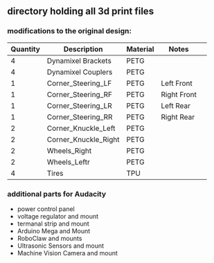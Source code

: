 ## directory holding all 3d print files 

### modifications to the original design:

| Quantity | Description | Material | Notes |  |
| --- | --- | --- | --- | --- |
| 4 | Dynamixel Brackets | PETG |||
| 4 | Dynamixel Couplers | PETG |||
| 1 | Corner_Steering_LF | PETG | Left Front ||
| 1 | Corner_Steering_RF | PETG | Right Front ||
| 1 | Corner_Steering_LR | PETG | Left Rear ||
| 1 | Corner_Steering_RR | PETG | Right Rear ||
| 2 | Corner_Knuckle_Left | PETG |||
| 2 | Corner_Knuckle_Right | PETG |||
| 2 | Wheels_Right | PETG |||
| 2 | Wheels_Leftr | PETG |||
| 4 | Tires | TPU |||


### additional parts for Audacity
* power control panel
* voltage regulator and mount
* termanal strip and mount
* Arduino Mega and Mount
* RoboClaw and mounts
* Ultrasonic Sensors and mount
* Machine Vision Camera and mount

